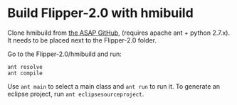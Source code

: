# Build Flipper-2.0 with hmibuild

Clone hmibuild from [the ASAP GitHub](http://github.com/articulatedSocialAgentsPlatform/hmibuild), (requires apache ant + python 2.7.x).
It needs to be placed next to the Flipper-2.0 folder.

Go to the Flipper-2.0/hmibuild and run:

```
ant resolve
ant compile
```

Use `ant main` to select a main class and `ant run` to run it.
To generate an eclipse project, run `ant eclipsesourceproject`.
